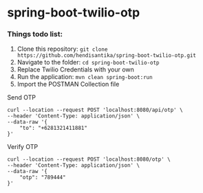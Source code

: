 # spring-boot-twilio-otp

### Things todo list:

1. Clone this repository: `git clone https://github.com/hendisantika/spring-boot-twilio-otp.git`
2. Navigate to the folder: `cd spring-boot-twilio-otp`
3. Replace Twilio Credentials with your own
4. Run the application: `mvn clean spring-boot:run`
5. Import the POSTMAN Collection file

Send OTP

```shell
curl --location --request POST 'localhost:8080/api/otp' \
--header 'Content-Type: application/json' \
--data-raw '{
    "to": "+6281321411881"
}'
```

Verify OTP

```shell
curl --location --request POST 'localhost:8080/otp' \
--header 'Content-Type: application/json' \
--data-raw '{
    "otp": "789444"
}'
```
